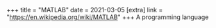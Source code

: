 +++
title = "MATLAB"
date = 2021-03-05
[extra]
link = "https://en.wikipedia.org/wiki/MATLAB"
+++
A programming language

